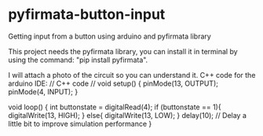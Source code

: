 # pyfirmata-button-input
Getting input from a button using arduino and pyfirmata library

This project needs the pyfirmata library, you can install it in terminal by using the command: "pip install pyfirmata".

I will attach a photo of the circuit so you can understand it.
C++ code for the arduino IDE:
// C++ code
//
void setup()
{
  pinMode(13, OUTPUT);
  pinMode(4, INPUT);
}

void loop()
{
  int buttonstate = digitalRead(4);
  if (buttonstate == 1){
    digitalWrite(13, HIGH);
  }
  else{
    digitalWrite(13, LOW);
  }
    delay(10); // Delay a little bit to improve simulation performance
}
